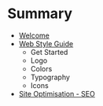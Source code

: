 # Summary

* [Welcome](README.md)
* [Web Style Guide](style_guide.md)
   * Get Started
   * Logo
   * Colors
   * Typography
   * Icons
* [Site Optimisation - SEO](site_optimisation_-_seo.md)

